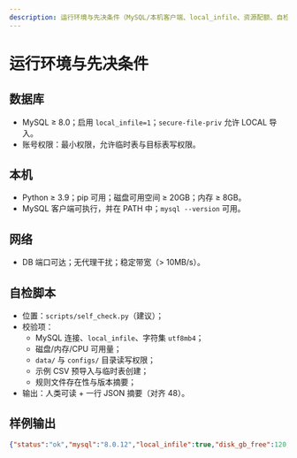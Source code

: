 ```yaml
---
description: 运行环境与先决条件（MySQL/本机客户端、local_infile、资源配额、自检脚本）
---
```

# 运行环境与先决条件

## 数据库
- MySQL ≥ 8.0；启用 `local_infile=1`；`secure-file-priv` 允许 LOCAL 导入。
- 账号权限：最小权限，允许临时表与目标表写权限。

## 本机
- Python ≥ 3.9；pip 可用；磁盘可用空间 ≥ 20GB；内存 ≥ 8GB。
- MySQL 客户端可执行，并在 PATH 中；`mysql --version` 可用。

## 网络
- DB 端口可达；无代理干扰；稳定带宽（> 10MB/s）。

## 自检脚本
- 位置：`scripts/self_check.py`（建议）；
- 校验项：
  - MySQL 连接、`local_infile`、字符集 `utf8mb4`；
  - 磁盘/内存/CPU 可用量；
  - `data/` 与 `configs/` 目录读写权限；
  - 示例 CSV 预导入与临时表创建；
  - 规则文件存在性与版本摘要；
- 输出：人类可读 + 一行 JSON 摘要（对齐 48）。

## 样例输出
```json
{"status":"ok","mysql":"8.0.12","local_infile":true,"disk_gb_free":120,"data_path":"ok"}
```